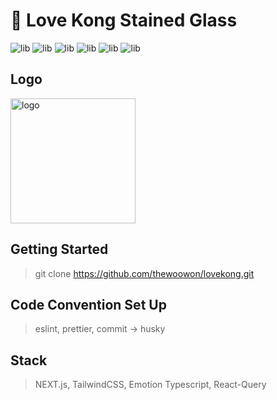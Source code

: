 # 🥳 Love Kong Stained Glass
<p>
  <img alt="lib" src="https://img.shields.io/badge/NEXT-13.0.5-black"/>
  <img alt="lib" src="https://img.shields.io/badge/Typescript-4.9.3-blue"/>
  <img alt="lib" src="https://img.shields.io/badge/TailwindCSS-3.2.4-blue"/>
  <img alt="lib" src="https://img.shields.io/badge/Emotion-11.10.5-red"/>
  <img alt="lib" src="https://img.shields.io/badge/ReactQuery-4.18.0-purple"/>
    <img alt="lib" src="https://img.shields.io/badge/Recoil-0.7.6-blue"/>
</p>

## Logo
<img alt="logo" width="200" height="200" src="https://imagedelivery.net/6qzLODAqs2g1LZbVYqtuQw/bea5b78b-c9ce-4b8b-0bbd-06150ba96700/public"/>

## Getting Started
> git clone https://github.com/thewoowon/lovekong.git

## Code Convention Set Up
> eslint, prettier, commit -> husky

## Stack
> NEXT.js, TailwindCSS, Emotion Typescript, React-Query
